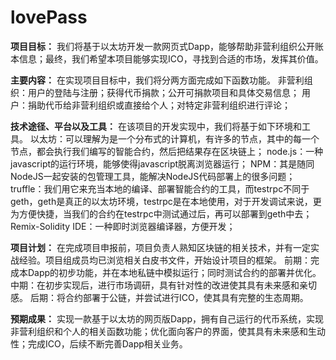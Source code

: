 # lovePass
**项目目标：**
我们将基于以太坊开发一款网页式Dapp，能够帮助非营利组织公开账本信息；最终，我们希望本项目能够实现ICO，寻找到合适的市场，发挥其价值。

**主要内容：**
在实现项目目标中，我们将分两方面完成如下函数功能。
非营利组织：用户的登陆与注册；获得代币捐款；公开可捐款项目和具体交易信息；
用户：捐助代币给非营利组织或直接给个人；对特定非营利组织进行评论；

**技术途径、平台以及工具：**
在该项目的开发实现中，我们将基于如下环境和工具。
以太坊：可以理解为是一个分布式的计算机，有许多的节点，其中的每一个节点，都会执行我们编写的智能合约，然后把结果存在区块链上；
node.js：一种javascript的运行环境，能够使得javascript脱离浏览器运行；
NPM：其是随同NodeJS一起安装的包管理工具，能解决NodeJS代码部署上的很多问题；
truffle：我们用它来充当本地的编译、部署智能合约的工具，而testrpc不同于geth，geth是真正的以太坊环境，testrpc是在本地使用，对于开发调试来说，更为方便快捷，当我们的合约在testrpc中测试通过后，再可以部署到geth中去；
Remix-Solidity IDE：一种即时浏览器编译器，方便开发；

**项目计划：**
在完成项目申报前，项目负责人熟知区块链的相关技术，并有一定实战经验。项目组成员均已浏览相关白皮书文件，开始设计项目的框架。
前期：完成本Dapp的初步功能，并在本地私链中模拟运行；同时测试合约的部署并优化。
中期：在初步实现后，进行市场调研，具有针对性的改进使其具有未来感和亲切感。
后期：将合约部署于公链，并尝试进行ICO，使其具有完整的生态周期。

**预期成果：**
实现一款基于以太坊的网页版Dapp，拥有自己运行的代币系统，实现非营利组织和个人的相关函数功能；优化面向客户的界面，使其具有未来感和生动性；完成ICO，后续不断完善Dapp相关业务。
